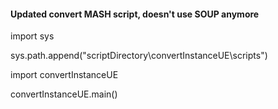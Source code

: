 #### Updated convert MASH script, doesn't use SOUP anymore

import sys

sys.path.append("scriptDirectory\\convertInstanceUE\scripts")


import convertInstanceUE

convertInstanceUE.main()
